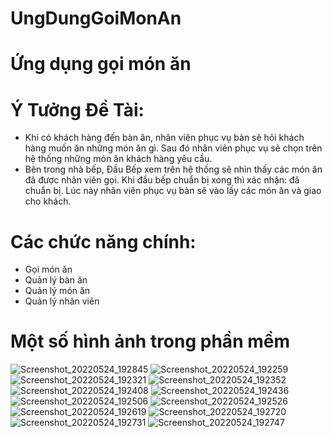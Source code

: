 # UngDungGoiMonAn
# Ứng dụng gọi món ăn

# Ý Tưởng Đề Tài: 
- Khi có khách hàng đến bàn ăn, nhân viên phục vụ bàn sẽ hỏi khách hàng muốn ăn những món ăn gì. Sau đó nhân viên phục vụ sẽ chọn trên hệ thống những món ăn khách hàng yêu cầu.
- Bên trong nhà bếp, Đầu Bếp xem trên hệ thống sẽ nhìn thấy các món ăn đã được nhân viên gọi. Khi đầu bếp chuẩn bị xong thì xác nhận: đã chuẩn bị. Lúc này nhân viên phục vụ bàn sẽ vào lấy các món ăn và giao cho khách.

# Các chức năng chính:
- Gọi món ăn
- Quản lý bàn ăn
- Quản lý món ăn
- Quản lý nhân viên

# Một số hình ảnh trong phần mềm
![Screenshot_20220524_192845](https://user-images.githubusercontent.com/92066897/170036772-20fa49aa-3726-4f14-b86e-792d281b219d.png)
![Screenshot_20220524_192259](https://user-images.githubusercontent.com/92066897/170036778-5fc832b6-f671-4bf7-80ee-bea6ab4a8ef8.png)
![Screenshot_20220524_192321](https://user-images.githubusercontent.com/92066897/170036694-5f337386-c771-49ca-879b-ee1c6513bbab.png)
![Screenshot_20220524_192352](https://user-images.githubusercontent.com/92066897/170036706-993ecba1-ad20-4261-a3d2-6d750096912e.png)
![Screenshot_20220524_192408](https://user-images.githubusercontent.com/92066897/170036717-837cf86d-c9f6-4af8-8f08-d077ca1d0cf6.png)
![Screenshot_20220524_192436](https://user-images.githubusercontent.com/92066897/170036731-01a83401-f958-4b4c-acac-dc8553efb81c.png)
![Screenshot_20220524_192506](https://user-images.githubusercontent.com/92066897/170036737-8c708136-fc23-4260-9962-97f1d792f23f.png)
![Screenshot_20220524_192526](https://user-images.githubusercontent.com/92066897/170036742-57081c9e-05d8-482f-83d6-91c8caae7265.png)
![Screenshot_20220524_192619](https://user-images.githubusercontent.com/92066897/170036746-c3ec65b2-54de-42a1-92e2-160aaf7580c4.png)
![Screenshot_20220524_192720](https://user-images.githubusercontent.com/92066897/170036747-ac09946b-be2b-4e6f-b456-4fe57f2df329.png)
![Screenshot_20220524_192731](https://user-images.githubusercontent.com/92066897/170036753-f9c01eb3-56a3-4df3-9eb4-f2fb099acd77.png)
![Screenshot_20220524_192747](https://user-images.githubusercontent.com/92066897/170036762-577ef9d3-1f7c-4889-b522-7743a07c8a02.png)
